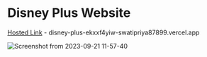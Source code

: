 # Disney Plus Website

 [Hosted Link](disney-plus-ekxxf4yiw-swatipriya87899.vercel.app) - disney-plus-ekxxf4yiw-swatipriya87899.vercel.app


![Screenshot from 2023-09-21 11-57-40](https://github.com/swatipriya87899/disney-plus-clone/assets/84177984/1db1cf2e-7aaa-4e50-8e6f-561fbb8afa93)
